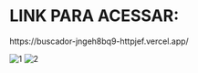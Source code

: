 <h1>LINK PARA ACESSAR:</h1>
https://buscador-jngeh8bq9-httpjef.vercel.app/

![1](https://github.com/httpjef/buscador-cep/assets/87157680/30149f31-8b7d-4d30-9403-547db2986b8b)
![2](https://github.com/httpjef/buscador-cep/assets/87157680/bb3a530a-5358-4561-963e-f0d27ff0e454)
